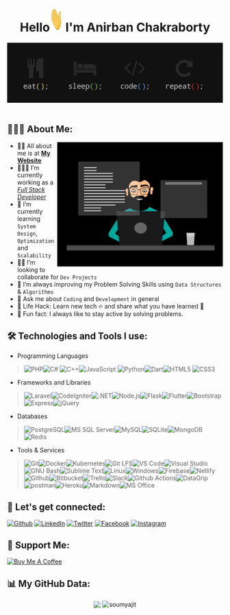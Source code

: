 <h1 align="center">Hello<img src="https://raw.githubusercontent.com/ABSphreak/ABSphreak/master/gifs/Hi.gif" width="30px" height="60px"> I'm Anirban Chakraborty</h1>

<div align="center">
  <img src ="./banner.jpg" />
</div>


 <br/>

## 👨🏻‍💻 About Me:

<img  src="./thoughtworks-gif_dribbble.gif" height="290px" align="right" />

- 🙋‍♂️ All about me is at **[My Website](https://anirban94chakraborty.github.io/)**
- 👨🏼‍💻 I’m currently working as a <u>_Full Stack Developer_</u>
- 🌱 I’m currently learning `System Design`, `Optimization` and `Scalability`
- 🤝🏼 I’m looking to collaborate for `Dev Projects`
- 🧮 I’m always improving my Problem Solving Skills using `Data Structures` & `Algorithms` 
- 💬 Ask me about ​`Coding` and `Development` in general
- 🔮 Life Hack: Learn new tech :fire: and share what you have learned :tada:
- 🤠 Fun fact: I always like to stay active by solving problems.

## 🛠️ Technologies and Tools I use:

* Programming Languages

> <img alt="PHP" src="https://img.shields.io/badge/PHP-777BB4.svg?&style=flat-square&logo=php&logoColor=white" height="27px" /><img alt="C#" src="https://img.shields.io/badge/C#-239120.svg?&style=flat-square&logo=csharp&logoColor=white" height="27px" /> <img alt="C++" src="https://img.shields.io/badge/C++-00599C.svg?&style=flat-square&logo=cplusplus&logoColor=white" height="27px" /><img alt="JavaScript" src="https://img.shields.io/badge/JavaScript-F7DF1E.svg?&style=flat-square&logo=javascript&logoColor=black" height="27px" /> <img alt="Python" src="https://img.shields.io/badge/Python-3776AB.svg?&style=flat-square&logo=python&logoColor=white" height="27px" /><img alt="Dart" src="https://img.shields.io/badge/Dart-0175C2.svg?&style=flat-square&logo=dart&logoColor=white" height="27px" /><img alt="HTML5" src="https://img.shields.io/badge/HTML5-E34F26.svg?&style=flat-square&logo=html5&logoColor=white" height="27px" /> <img alt="CSS3" src="https://img.shields.io/badge/CSS3-1572B6.svg?&style=flat-square&logo=css3&logoColor=white" height="27px" />  

* Frameworks and Libraries

> <img alt="Laravel" src="https://img.shields.io/badge/Laravel-FF2D20.svg?&style=flat-square&logo=laravel&logoColor=white" height="27px" /><img alt="CodeIgniter" src="https://img.shields.io/badge/CodeIgniter-EF4223.svg?&style=flat-square&logo=codeigniter&logoColor=white" height="27px" /><img alt=".NET" src="https://img.shields.io/badge/.NET-512BD4.svg?&style=flat-square&logo=microsoft&logoColor=white" height="27px" /><img alt="Node.js" src="https://img.shields.io/badge/Node.js-#339933.svg?&style=flat-square&logo=node.js&logoColor=white" height="27px" /><img alt="Flask" src="https://img.shields.io/badge/Flask-000000.svg?&style=flat-square&logo=flask&logoColor=white" height="27px" /><img alt="Flutter" src="https://img.shields.io/badge/Flutter-02569B.svg?&style=flat-square&logo=flutter&logoColor=white" height="27px" /><img alt="Bootstrap" src="https://img.shields.io/badge/Bootstrap-7952B3.svg?&style=flat-square&logo=bootstrap&logoColor=white" height="27px" /><img alt="Express" src="https://img.shields.io/badge/Express-000000.svg?&style=flat-square&logo=express&logoColor=white" height="27px" /><img alt="jQuery" src="https://img.shields.io/badge/jQuery-0769AD.svg?&style=flat-square&logo=jquery&logoColor=white" height="27px" />

* Databases

> <img alt="PostgreSQL" src="https://img.shields.io/badge/PostgreSQL-4169E1.svg?&style=flat-square&logo=postgresql&logoColor=white" height="27px" /><img alt="MS SQL Server" src="https://img.shields.io/badge/MS SQL Server-CC2927.svg?&style=flat-square&logo=microsoftsqlserver&logoColor=white" height="27px" /><img alt="MySQL" src="https://img.shields.io/badge/MySQL-#4479A1.svg?&style=flat-square&logo=mysql&logoColor=white" height="27px" /><img alt="SQLite" src="https://img.shields.io/badge/SQLite-003B57.svg?&style=flat-square&logo=sqlite&logoColor=white" height="27px" /><img alt="MongoDB" src="https://img.shields.io/badge/MongoDB-47A248.svg?&style=flat-square&logo=mongodb&logoColor=white" height="27px" /><img alt="Redis" src="https://img.shields.io/badge/Redis-DC382D.svg?&style=flat-square&logo=redis&logoColor=white" height="27px" />

* Tools & Services

> <img alt="Git" src="https://img.shields.io/badge/Git-F05032?style=flat-square&logo=git&logoColor=white" height="27px"/><img alt="Docker" src="https://img.shields.io/badge/Docker-2496ED?style=flat-square&logo=docker&logoColor=white" height="27px"/><img alt="Kubernetes" src="https://img.shields.io/badge/Kubernetes-326CE5?style=flat-square&logo=kubernetes&logoColor=white" height="27px"/><img alt="Git LFS" src="https://img.shields.io/badge/Git LFS-F64935?style=flat-square&logo=gitlfs&logoColor=white" height="27px"/><img alt="VS Code" src="https://img.shields.io/badge/VS Code-007ACC?style=flat-square&logo=visualstudiocode&logoColor=white" height="27px"/><img alt="Visual Studio" src="https://img.shields.io/badge/Visual Studio-5C2D91?style=flat-square&logo=visualstudio&logoColor=white" height="27px"/><img alt="GNU Bash" src="https://img.shields.io/badge/GNU Bash-0000AA?style=flat-square&logo=gnubash&logoColor=white" height="27px"/><img alt="Sublime Text" src="https://img.shields.io/badge/Sublime Text-FF9800?style=flat-square&logo=sublimetext&logoColor=white" height="27px"/><img alt="Linux" src="https://img.shields.io/badge/Linux-FCC624?style=flat-square&logo=Linux&logoColor=black" height="27px"/><img alt="Windows" src="https://img.shields.io/badge/Windows-0078D6?style=flat-square&logo=windows&logoColor=white" height="27px"/><img alt="Firebase" src="https://img.shields.io/badge/Firebase-FFCA28?style=flat-square&logo=firebase&logoColor=black" height="27px"/><img alt="Netlify" src="https://img.shields.io/badge/Netlify-00C7B7?style=flat-square&logo=netlify&logoColor=white" height="27px"/><img alt="Github" src="https://img.shields.io/badge/Github-181717?style=flat-square&logo=github&logoColor=white" height="27px"/><img alt="Bitbucket" src="https://img.shields.io/badge/Bitbucket-0052CC?style=flat-square&logo=bitbucket&logoColor=white" height="27px"/><img alt="Trello" src="https://img.shields.io/badge/Trello-0052CC?style=flat-square&logo=trello&logoColor=white" height="27px"/><img alt="Slack" src="https://img.shields.io/badge/Slack-4A154B?style=flat-square&logo=slack&logoColor=white" height="27px"/><img alt="Github Actions" src="https://img.shields.io/badge/Github Actions-2088FF?style=flat-square&logo=githubactions&logoColor=white" height="27px"/><img alt="DataGrip" src="https://img.shields.io/badge/DataGrip-000000?style=flat-square&logo=datagrip&logoColor=white" height="27px"/> <img alt="postman" src="https://img.shields.io/badge/-Postman-FF6C37?style=flat-square&logo=postman&logoColor=white" height="27px"/><img alt="Heroku" src="https://img.shields.io/badge/-Heroku-430098?style=flat-square&logo=heroku&logoColor=white" height="27px"/><img alt="Markdown" src="https://img.shields.io/badge/Markdown-000000?style=flat-square&logo=MARKDOWN&logoColor=white"  height="27px"/><img alt="MS Office" src="https://img.shields.io/badge/Microsoft Office-D83B01?style=flat-square&logo=microsoftoffice&logoColor=white" height="27px"/>


## 🔗 Let's get connected:

<p><a href="https://anirban94chakraborty.github.io/" target="_blank"><img alt="Github" src="https://img.shields.io/badge/Anirban's Portfolio-34A7C1.svg?&style=for-the-badge&logo=proto.io&logoColor=white" height="30px" /></a> <a href="www.linkedin.com/in/anirban-chakraborty-7880a7158" target="_blank"><img alt="LinkedIn" src="https://img.shields.io/badge/linkedin-%230077B5.svg?&style=for-the-badge&logo=linkedin&logoColor=white"  height="30px"/></a> <a href="https://twitter.com/Anirbaann_ACE" target="_blank"><img alt="Twitter" src="https://img.shields.io/badge/twitter-%231DA1F2.svg?&style=for-the-badge&logo=twitter&logoColor=white"  height="30px"/></a>  <a href="https://www.facebook.com/anirbaann.chakraborty" target="_blank"><img alt="Facebook" src="https://img.shields.io/badge/Facebook-1877F2?style=for-the-badge&logo=facebook&logoColor=white"  height="30px"/></a> <a href="https://www.instagram.com/anirban94ace" target="_blank"><img alt="Instagram" src="https://img.shields.io/badge/Instagram-E4405F?style=for-the-badge&logo=instagram&logoColor=white"  height="30px"/></a>


## 🤝 Support Me:

<a href="https://www.buymeacoffee.com/anirban94" target="_blank"><img src="https://cdn.buymeacoffee.com/buttons/v2/default-violet.png" alt="Buy Me A Coffee" height="60px" width="200px"></a>

## 📊 My GitHub Data:

<div align="center">
  <img align="center" src="https://github-readme-stats.anuraghazra1.vercel.app/api?username=anirban94chakraborty&show_icons=true" />
  <img align="center" src="https://github-readme-streak-stats.herokuapp.com/?user=anirban94chakraborty&" alt="soumyajit" />
</div>

